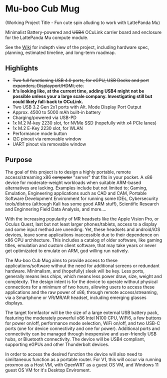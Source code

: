 # Mu-boo Cub Mug 
(Working Project Title - Fun cute spin alluding to work with LattePanda Mu)

Minimalist Battery-powered and ~~USB4~~ OCuLink carrier board and enclosure for the LattePanda Mu compute module.

See the [Wiki](https://github.com/ReaverShadow/Mu-boo-Cub-Mug/wiki) for indepth view of the project, including hardware spec, planning, estimated timeline, and long-term roadmap. 

## Highlights
* ~~Two full functioning USB 4.0 ports, for eGPU, USB Docks and port expanders, Displayport/HDMI, etc.~~
* **It's looking like, at the current time, adding USB4 might not be possible unless your a large scale company. Investigating still but could likely fall-back to OCuLink.**
* Two USB 3.2 Gen 2x1 ports with Alt. Mode Display Port Output
* Approx. 4500 to 5000 mAh built-in battery
* Charging/powered via USB-PD
* 1x M.2 M-key 2230 slot, for NVMe SSD (hopefully with x4 PCIe lanes)
* 1x M.2 E-Key 2230 slot, for WLAN
* Performance mode button
* I2C pinout via removable window
* UART pinout via removable window

## Purpose
The goal of this project is to design a highly portable, remote access/streaming x86 ~~computer~~ "server" that fits in your pocket. A x86 device for moderate-weight workloads when suitable ARM-based alternatives are lacking. Examples include but not limited to; Gaming, Emulation, Engineering applications such as CAD and CAM, Portable Software Development Environment for running some IDEs, Cybersecurity tools/distros (although Kali has some good ARM stuff), Scientific Research and Enginnering Field Data Analysis, and more....

With the increasing popularity of MR headsets like the Apple Vision Pro, or Oculus Quest, last but not least larger phones/tablets, access to a display and some input method are unending. Yet, these headsets and android/iOS devices, leave some applications inaccessible due to their dependence on x86 CPU architecture. This includes a catalog of older software, like gaming titles, emulation and custom client software, that may take years or never get optimizated to emulate on ARM, god willing run natively. 

The Mu-boo Cub Mug aims to provide access to these applications/software without the need for additional screens or redundant hardware. Minimalism, and (hopefully) sleek will be key. Less ports, generally means less chips, which means less power draw, size, weight and complexity. The design intent is for the device to operate without physical connections for a minimum of two hours, allowing users to access these applications and the raw power of x86, through remote access/streaming, via a Smartphone or VR/MR/AR headset, including emerging glasses displays.

The target formfactor will be the size of a large external USB battery pack, featuring the moderately powerful x86 Intel N100 CPU, WiFi6, a few buttons for power on/off, performance mode selection, WiFi on/off, and two USB-C ports (one for device connectivity and one for power). Additional ports and connectivity can be managed through inexpensive and user-friendly USB hubs, or Bluetooth connectivity. The device will be USB4 compliant, supporting eGPUs and other Thunderbolt devices.

In order to access the desired function the device will also need to similtaneous function as a portable router. For V1, this will occur via running proxmox as a Host VM, with OpenWRT as a guest OS VM, and Windows 11 guest OS VM for it's Desktop Enviroment.

